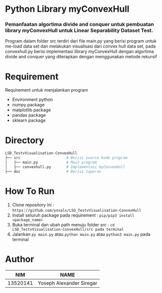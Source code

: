 # Python Library myConvexHull

### Pemanfaatan algortima divide and conquer untuk pembuatan library myConvexHull untuk Linear Separability Dataset Test.
Program dalam folder src terdiri dari file main.py yang berisi program untuk me-load data set dan melakukan visualisasi dari convex hull data set, pada convexhull.py berisi implementasi library myConvexHull dengan algortima divide and conquer yang diterapkan dengan menggunakan metode rekursif

# Requirement
Requirement untuk menjalankan program
* Environment python
* numpy package
* matplotlib package
* pandas package
* sklearn package

# Directory
```sh
LSD_TestvVisualisation-ConvexHull
├── src                     # Berisi source kode program
│   ├── main.py             # Main program
│   ├── convexhull.py       # Implementasi myConvexHull
├── doc                     # Berisi laporan
```

# How To Run
1. Clone repository ini : `https://github.com/yosalx/LSD_TestvVisualisation-ConvexHull`
2. Install seluruh package pada requirement : `pip/pip3 install <package_name>`
3. Buka terminal dan ubah path menuju folder src : `cd LSD_TestvVisualisation-ConvexHull/src pada terminal `
4. Jalankan `py main.py` atau `python main.py` atau `python3 main.py` pada terminal

# Author

| NIM      | NAME                     |
|----------|--------------------------|
| 13520141 | Yoseph Alexander Siregar |
